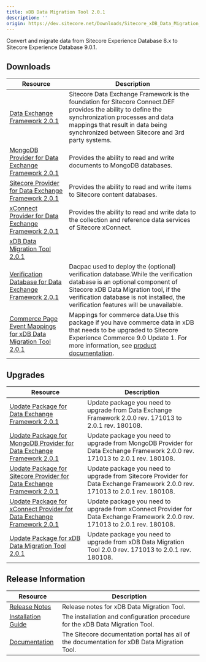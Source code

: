 ```yaml
---
title: xDB Data Migration Tool 2.0.1
description: ''
origin: https://dev.sitecore.net/Downloads/Sitecore_xDB_Data_Migration_Tool/2x/xDB_Data_Migration_Tool_201
---
```


Convert and migrate data from Sitecore Experience Database 8.x to Sitecore Experience Database 9.0.1.

## Downloads

 | Resource | Description |
 | --- | --- |
 | [Data Exchange Framework 2.0.1](https://scdp.blob.core.windows.net/downloads/Sitecore%20xDB%20Data%20Migration%20Tool/2x/xDB%20Data%20Migration%20Tool%20201/Secure/install/Data%20Exchange%20Framework%202.0.1%20rev.%20180108.zip) | Sitecore Data Exchange Framework is the foundation for Sitecore Connect.DEF provides the ability to define the synchronization processes and data mappings that result in data being synchronized between Sitecore and 3rd party systems. |
 | [MongoDB Provider for Data Exchange Framework 2.0.1](https://scdp.blob.core.windows.net/downloads/Sitecore%20xDB%20Data%20Migration%20Tool/2x/xDB%20Data%20Migration%20Tool%20201/Secure/install/MongoDB%20Provider%20for%20Data%20Exchange%20Framework%202.0.1%20rev.%20180108.zip) | Provides the ability to read and write documents to MongoDB databases. |
 | [Sitecore Provider for Data Exchange Framework 2.0.1](https://scdp.blob.core.windows.net/downloads/Sitecore%20xDB%20Data%20Migration%20Tool/2x/xDB%20Data%20Migration%20Tool%20201/Secure/install/Sitecore%20Provider%20for%20Data%20Exchange%20Framework%202.0.1%20rev.%20180108.zip) | Provides the ability to read and write items to Sitecore content databases. |
 | [xConnect Provider for Data Exchange Framework 2.0.1](https://scdp.blob.core.windows.net/downloads/Sitecore%20xDB%20Data%20Migration%20Tool/2x/xDB%20Data%20Migration%20Tool%20201/Secure/install/xConnect%20Provider%20for%20Data%20Exchange%20Framework%202.0.1%20rev.%20180108.zip) | Provides the ability to read and write data to the collection and reference data services of Sitecore xConnect. |
 | [xDB Data Migration Tool 2.0.1](https://scdp.blob.core.windows.net/downloads/Sitecore%20xDB%20Data%20Migration%20Tool/2x/xDB%20Data%20Migration%20Tool%20201/Secure/install/xDB%20Data%20Migration%20Tool%20for%20Data%20Exchange%20Framework%202.0.1%20rev.%20180108.zip) |  |
 | [Verification Database for Data Exchange Framework 2.0.1](https://scdp.blob.core.windows.net/downloads/Sitecore%20xDB%20Data%20Migration%20Tool/2x/xDB%20Data%20Migration%20Tool%20201/Secure/Sitecore.DataExchange.Verification.dacpac) | Dacpac used to deploy the (optional) verification database.While the verification database is an optional component of Sitecore xDB Data Migration tool, if the verification database is not installed, the verification features will be unavailable. |
 | [Commerce Page Event Mappings for xDB Data Migration Tool 2.0.1](https://scdp.blob.core.windows.net/downloads/Sitecore%20xDB%20Data%20Migration%20Tool/2x/xDB%20Data%20Migration%20Tool%20201/Secure/install/Commerce%20Page%20Event%20Mappings%20for%20xDB%20Data%20Migration%20Tool-2.0.1%20rev.%20180108.zip) | Mappings for commerce data.Use this package if you have commerce data in xDB that needs to be upgraded to Sitecore Experience Commerce 9.0 Update 1. For more information, see [product documentation](http://integrationsdn.sitecore.net/xDBDataMigrationTool/v2.0.1/commerce-mappings/index.html). |

## Upgrades

 | Resource | Description |
 | --- | --- |
 | [Update Package for Data Exchange Framework 2.0.1](https://scdp.blob.core.windows.net/downloads/Sitecore%20xDB%20Data%20Migration%20Tool/2x/xDB%20Data%20Migration%20Tool%20201/Secure/update/Data%20Exchange%20Framework%202.0.1.update) | Update package you need to upgrade from Data Exchange Framework 2.0.0 rev. 171013 to 2.0.1 rev. 180108. |
 | [Update Package for MongoDB Provider for Data Exchange Framework 2.0.1](https://scdp.blob.core.windows.net/downloads/Sitecore%20xDB%20Data%20Migration%20Tool/2x/xDB%20Data%20Migration%20Tool%20201/Secure/update/MongoDB%20Provider%20for%20Data%20Exchange%20Framework%202.0.1.update) | Update package you need to upgrade from MongoDB Provider for Data Exchange Framework 2.0.0 rev. 171013 to 2.0.1 rev. 180108. |
 | [Update Package for Sitecore Provider for Data Exchange Framework 2.0.1](https://scdp.blob.core.windows.net/downloads/Sitecore%20xDB%20Data%20Migration%20Tool/2x/xDB%20Data%20Migration%20Tool%20201/Secure/update/Sitecore%20Provider%20for%20Data%20Exchange%20Framework%202.0.1.update) | Update package you need to upgrade from Sitecore Provider for Data Exchange Framework 2.0.0 rev. 171013 to 2.0.1 rev. 180108. |
 | [Update Package for xConnect Provider for Data Exchange Framework 2.0.1](https://scdp.blob.core.windows.net/downloads/Sitecore%20xDB%20Data%20Migration%20Tool/2x/xDB%20Data%20Migration%20Tool%20201/Secure/update/xConnect%20Provider%20for%20Data%20Exchange%20Framework%202.0.1.update) | Update package you need to upgrade from xConnect Provider for Data Exchange Framework 2.0.0 rev. 171013 to 2.0.1 rev. 180108. |
 | [Update Package for xDB Data Migration Tool 2.0.1](https://scdp.blob.core.windows.net/downloads/Sitecore%20xDB%20Data%20Migration%20Tool/2x/xDB%20Data%20Migration%20Tool%20201/Secure/update/xDB%20Data%20Migration%20Tool%20for%20Data%20Exchange%20Framework%202.0.1.update) | Update package you need to upgrade from xDB Data Migration Tool 2.0.0 rev. 171013 to 2.0.1 rev. 180108. |

## Release Information

 | Resource | Description |
 | --- | --- |
 | [Release Notes](/downloads/Sitecore_xDB_Data_Migration_Tool/2x/xDB_Data_Migration_Tool_201/Release_Notes) | Release notes for xDB Data Migration Tool. |
 | [Installation Guide](https://scdp.blob.core.windows.net/downloads/Sitecore%20xDB%20Data%20Migration%20Tool/2x/xDB%20Data%20Migration%20Tool%20201/Secure/xDB_Data_Migration_Tool_2_0_1_Installation_Guide-en.pdf) | The installation and configuration procedure for the xDB Data Migration Tool. |
 | [Documentation](https://doc.sitecore.com/developers/dmt/21/xdb-data-migration-tool/en/xdb-data-migration-tool.html) | The Sitecore documentation portal has all of the documentation for xDB Data Migration Tool. |